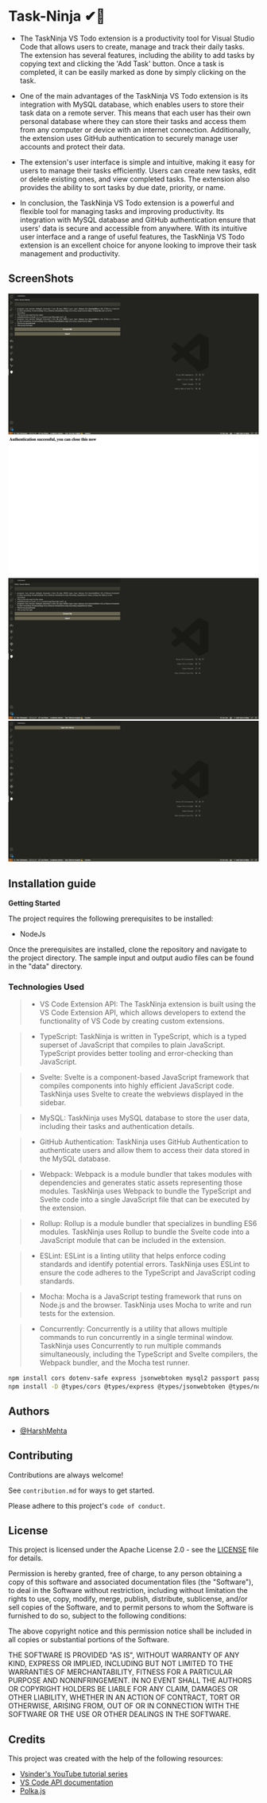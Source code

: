 # Task-Ninja  ✔🥷

- The TaskNinja VS Todo extension is a productivity tool for Visual Studio Code that allows users to create, manage and track their daily tasks. The extension has several features, including the ability to add tasks by copying text and clicking the 'Add Task' button. Once a task is completed, it can be easily marked as done by simply clicking on the task.

- One of the main advantages of the TaskNinja VS Todo extension is its integration with MySQL database, which enables users to store their task data on a remote server. This means that each user has their own personal database where they can store their tasks and access them from any computer or device with an internet connection. Additionally, the extension uses GitHub authentication to securely manage user accounts and protect their data.

- The extension's user interface is simple and intuitive, making it easy for users to manage their tasks efficiently. Users can create new tasks, edit or delete existing ones, and view completed tasks. The extension also provides the ability to sort tasks by due date, priority, or name.

- In conclusion, the TaskNinja VS Todo extension is a powerful and flexible tool for managing tasks and improving productivity. Its integration with MySQL database and GitHub authentication ensure that users' data is secure and accessible from anywhere. With its intuitive user interface and a range of useful features, the TaskNinja VS Todo extension is an excellent choice for anyone looking to improve their task management and productivity.



## ScreenShots
![1st ScreenShot](/SS/1.png)
![2st ScreenShot](/SS/2.png)
![3st ScreenShot](/SS/3.png)
![4st ScreenShot](/SS/4.png)

## Installation guide

**Getting Started**

The project requires the following prerequisites to be installed:

- NodeJs

Once the prerequisites are installed, clone the repository and navigate to the project directory. The sample input and output audio files can be found in the "data" directory.

### Technologies Used

> - VS Code Extension API: 
    The TaskNinja extension is built using the VS Code Extension API, which allows developers to extend the functionality of VS Code by creating custom extensions.

> - TypeScript: 
    TaskNinja is written in TypeScript, which is a typed superset of JavaScript that compiles to plain JavaScript. TypeScript provides better tooling and error-checking than JavaScript.

> - Svelte: 
    Svelte is a component-based JavaScript framework that compiles components into highly efficient JavaScript code. TaskNinja uses Svelte to create the webviews displayed in the sidebar.

> - MySQL: 
    TaskNinja uses MySQL database to store the user data, including their tasks and authentication details.

> - GitHub Authentication: 
    TaskNinja uses GitHub Authentication to authenticate users and allow them to access their data stored in the MySQL database.

> - Webpack: 
    Webpack is a module bundler that takes modules with dependencies and generates static assets representing those modules. TaskNinja uses Webpack to bundle the TypeScript and Svelte code into a single JavaScript file that can be executed by the extension.

> - Rollup: 
    Rollup is a module bundler that specializes in bundling ES6 modules. TaskNinja uses Rollup to bundle the Svelte code into a JavaScript module that can be included in the extension.

> - ESLint: 
    ESLint is a linting utility that helps enforce coding standards and identify potential errors. TaskNinja uses ESLint to ensure the code adheres to the TypeScript and JavaScript coding standards.

> - Mocha: 
    Mocha is a JavaScript testing framework that runs on Node.js and the browser. TaskNinja uses Mocha to write and run tests for the extension.

> - Concurrently: 
    Concurrently is a utility that allows multiple commands to run concurrently in a single terminal window. TaskNinja uses Concurrently to run multiple commands simultaneously, including the TypeScript and Svelte compilers, the Webpack bundler, and the Mocha test runner.

    
```bash
npm install cors dotenv-safe express jsonwebtoken mysql2 passport passport-github reflect-metadata typeorm
npm install -D @types/cors @types/express @types/jsonwebtoken @types/node @types/passport @types/passport-github nodemon typescript
```
## Authors

- [@HarshMehta](https://github.com/harsh-2O)



## Contributing

Contributions are always welcome!

See `contribution.md` for ways to get started.

Please adhere to this project's `code of conduct`.


## License

This project is licensed under the Apache License 2.0 - see the [LICENSE](LICENSE) file for details.

Permission is hereby granted, free of charge, to any person obtaining a copy
of this software and associated documentation files (the "Software"), to deal
in the Software without restriction, including without limitation the rights
to use, copy, modify, merge, publish, distribute, sublicense, and/or sell
copies of the Software, and to permit persons to whom the Software is
furnished to do so, subject to the following conditions:

The above copyright notice and this permission notice shall be included in all
copies or substantial portions of the Software.

THE SOFTWARE IS PROVIDED "AS IS", WITHOUT WARRANTY OF ANY KIND, EXPRESS OR
IMPLIED, INCLUDING BUT NOT LIMITED TO THE WARRANTIES OF MERCHANTABILITY,
FITNESS FOR A PARTICULAR PURPOSE AND NONINFRINGEMENT. IN NO EVENT SHALL THE
AUTHORS OR COPYRIGHT HOLDERS BE LIABLE FOR ANY CLAIM, DAMAGES OR OTHER
LIABILITY, WHETHER IN AN ACTION OF CONTRACT, TORT OR OTHERWISE, ARISING FROM,
OUT OF OR IN CONNECTION WITH THE SOFTWARE OR THE USE OR OTHER DEALINGS IN THE
SOFTWARE.
## Credits

This project was created with the help of the following resources:

- [Vsinder's YouTube tutorial series](https://www.youtube.com/@bawad)
- [VS Code API documentation](https://code.visualstudio.com/api)
- [Polka.js](https://github.com/lukeed/polka)
 


